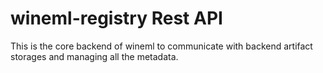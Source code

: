 # wineml-registry Rest API
This is the core backend of wineml to communicate with backend artifact storages and managing all the metadata.
